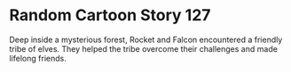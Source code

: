 # Random Cartoon Story 127

Deep inside a mysterious forest, Rocket and Falcon encountered a friendly tribe of elves. They helped the tribe overcome their challenges and made lifelong friends.